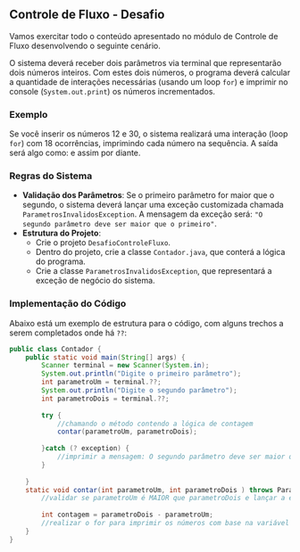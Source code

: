## Controle de Fluxo - Desafio

Vamos exercitar todo o conteúdo apresentado no módulo de Controle de Fluxo desenvolvendo o seguinte cenário.

O sistema deverá receber dois parâmetros via terminal que representarão dois números inteiros. Com estes dois números, o programa deverá calcular a quantidade de interações necessárias (usando um loop `for`) e imprimir no console (`System.out.print`) os números incrementados. 

### Exemplo

Se você inserir os números 12 e 30, o sistema realizará uma interação (loop `for`) com 18 ocorrências, imprimindo cada número na sequência. A saída será algo como:
e assim por diante.

### Regras do Sistema

- **Validação dos Parâmetros**: Se o primeiro parâmetro for maior que o segundo, o sistema deverá lançar uma exceção customizada chamada `ParametrosInvalidosException`. A mensagem da exceção será: `"O segundo parâmetro deve ser maior que o primeiro"`.
- **Estrutura do Projeto**:
  - Crie o projeto `DesafioControleFluxo`.
  - Dentro do projeto, crie a classe `Contador.java`, que conterá a lógica do programa.
  - Crie a classe `ParametrosInvalidosException`, que representará a exceção de negócio do sistema.

### Implementação do Código

Abaixo está um exemplo de estrutura para o código, com alguns trechos a serem completados onde há `??`:

```java
public class Contador {
	public static void main(String[] args) {
		Scanner terminal = new Scanner(System.in);
		System.out.println("Digite o primeiro parâmetro");
		int parametroUm = terminal.??;
		System.out.println("Digite o segundo parâmetro");
		int parametroDois = terminal.??;
		
		try {
			//chamando o método contendo a lógica de contagem
			contar(parametroUm, parametroDois);
		
		}catch (? exception) {
			//imprimir a mensagem: O segundo parâmetro deve ser maior que o primeiro
		}
		
	}
	static void contar(int parametroUm, int parametroDois ) throws ParametrosInvalidosException {
		//validar se parametroUm é MAIOR que parametroDois e lançar a exceção
		
		int contagem = parametroDois - parametroUm;
		//realizar o for para imprimir os números com base na variável contagem
	}
}
